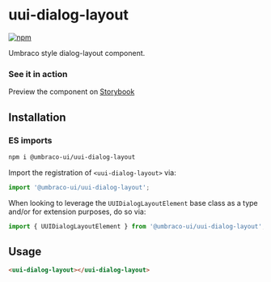 # uui-dialog-layout

[![npm](https://img.shields.io/npm/v/@umbraco-ui/uui-dialog-layout?logoColor=%231B264F)](https://www.npmjs.com/package/@umbraco-ui/uui-dialog-layout)

Umbraco style dialog-layout component.

### See it in action

Preview the component on [Storybook](https://uui.umbraco.com/?path=/docs/uui-dialog-layout--docs)

## Installation

### ES imports

```zsh
npm i @umbraco-ui/uui-dialog-layout
```

Import the registration of `<uui-dialog-layout>` via:

```javascript
import '@umbraco-ui/uui-dialog-layout';
```

When looking to leverage the `UUIDialogLayoutElement` base class as a type and/or for extension purposes, do so via:

```javascript
import { UUIDialogLayoutElement } from '@umbraco-ui/uui-dialog-layout';
```

## Usage

```html
<uui-dialog-layout></uui-dialog-layout>
```
